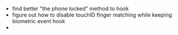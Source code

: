 

- find better "the phone locked" method to hook
- figure out how to disable touchID finger matching while keeping biometric event hook
- 